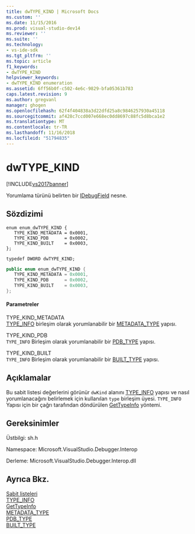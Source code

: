 ```yaml
---
title: dwTYPE_KIND | Microsoft Docs
ms.custom: ''
ms.date: 11/15/2016
ms.prod: visual-studio-dev14
ms.reviewer: ''
ms.suite: ''
ms.technology:
- vs-ide-sdk
ms.tgt_pltfrm: ''
ms.topic: article
f1_keywords:
- dwTYPE_KIND
helpviewer_keywords:
- dwTYPE_KIND enumeration
ms.assetid: 6ff56b0f-c502-4e6c-9829-bfa05361b783
caps.latest.revision: 9
ms.author: gregvanl
manager: ghogen
ms.openlocfilehash: 62f4f404838a3d22dfd25a8c9846257930a45118
ms.sourcegitcommit: af428c7ccd007e668ec0dd8697c88fc5d8bca1e2
ms.translationtype: MT
ms.contentlocale: tr-TR
ms.lasthandoff: 11/16/2018
ms.locfileid: "51794835"
---
```

# <a name="dwtypekind"></a>dwTYPE_KIND
[!INCLUDE[vs2017banner](../../../includes/vs2017banner.md)]

Yorumlama türünü belirten bir [IDebugField](../../../extensibility/debugger/reference/idebugfield.md) nesne.  
  
## <a name="syntax"></a>Sözdizimi  
  
```cpp#  
enum enum_dwTYPE_KIND {  
   TYPE_KIND_METADATA = 0x0001,  
   TYPE_KIND_PDB      = 0x0002,  
   TYPE_KIND_BUILT    = 0x0003,  
};  
  
typedef DWORD dwTYPE_KIND;  
```  
  
```csharp  
public enum enum_dwTYPE_KIND {  
   TYPE_KIND_METADATA = 0x0001,  
   TYPE_KIND_PDB      = 0x0002,  
   TYPE_KIND_BUILT    = 0x0003,  
};  
```  
  
#### <a name="parameters"></a>Parametreler  
 TYPE_KIND_METADATA  
 [TYPE_INFO](../../../extensibility/debugger/reference/type-info.md) birleşim olarak yorumlanabilir bir [METADATA_TYPE](../../../extensibility/debugger/reference/metadata-type.md) yapısı.  
  
 TYPE_KIND_PDB  
 `TYPE_INFO` Birleşim olarak yorumlanabilir bir [PDB_TYPE](../../../extensibility/debugger/reference/pdb-type.md) yapısı.  
  
 TYPE_KIND_BUILT  
 `TYPE_INFO` Birleşim olarak yorumlanabilir bir [BUILT_TYPE](../../../extensibility/debugger/reference/built-type.md) yapısı.  
  
## <a name="remarks"></a>Açıklamalar  
 Bu sabit listesi değerlerini görünür `dwKind` alanını [TYPE_INFO](../../../extensibility/debugger/reference/type-info.md) yapısı ve nasıl yorumlanacağını belirlemek için kullanılan `type` birleşim üyesi. `TYPE_INFO` Yapısı için bir çağrı tarafından döndürülen [GetTypeInfo](../../../extensibility/debugger/reference/idebugfield-gettypeinfo.md) yöntemi.  
  
## <a name="requirements"></a>Gereksinimler  
 Üstbilgi: sh.h  
  
 Namespace: Microsoft.VisualStudio.Debugger.Interop  
  
 Derleme: Microsoft.VisualStudio.Debugger.Interop.dll  
  
## <a name="see-also"></a>Ayrıca Bkz.  
 [Sabit listeleri](../../../extensibility/debugger/reference/enumerations-visual-studio-debugging.md)   
 [TYPE_INFO](../../../extensibility/debugger/reference/type-info.md)   
 [GetTypeInfo](../../../extensibility/debugger/reference/idebugfield-gettypeinfo.md)   
 [METADATA_TYPE](../../../extensibility/debugger/reference/metadata-type.md)   
 [PDB_TYPE](../../../extensibility/debugger/reference/pdb-type.md)   
 [BUILT_TYPE](../../../extensibility/debugger/reference/built-type.md)

